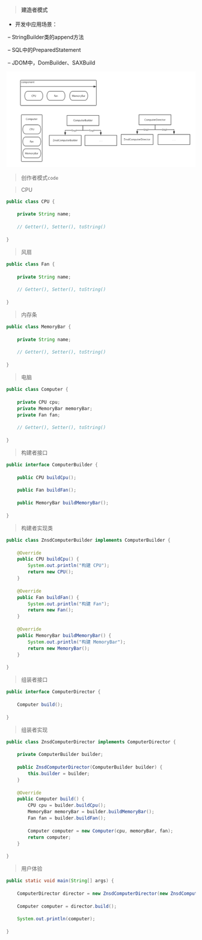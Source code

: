 > #### 建造者模式

* 开发中应用场景：

​	– StringBuilder类的append方法

​	– SQL中的PreparedStatement 

​	– JDOM中，DomBuilder、SAXBuild

![](img/buildDirector.png)

> 创作者模式`code`

> CPU

```java
public class CPU {

	private String name;

	// Getter(), Setter(), toString()

}
```

> 风扇

```java
public class Fan {

	private String name;

	// Getter(), Setter(), toString()

}
```

> 内存条

```java
public class MemoryBar {

	private String name;

	// Getter(), Setter(), toString()

}
```

> 电脑

```java
public class Computer {

	private CPU cpu;
	private MemoryBar memoryBar;
	private Fan fan;

	// Getter(), Setter(), toString()

}
```

> 构建者接口

```java
public interface ComputerBuilder {
	
	public CPU buildCpu();
	
	public Fan buildFan();
	
	public MemoryBar buildMemoryBar();
	
}
```

> 构建者实现类

```java
public class ZnsdComputerBuilder implements ComputerBuilder {

	@Override
	public CPU buildCpu() {
		System.out.println("构建 CPU");
		return new CPU();
	}

	@Override
	public Fan buildFan() {
		System.out.println("构建 Fan");
		return new Fan();
	}

	@Override
	public MemoryBar buildMemoryBar() {
		System.out.println("构建 MemoryBar");
		return new MemoryBar();
	}

}
```

> 组装者接口

```java
public interface ComputerDirector {

	Computer build();

}
```

> 组装者实现

```java
public class ZnsdComputerDirector implements ComputerDirector {
	
	private ComputerBuilder builder;
	
	public ZnsdComputerDirector(ComputerBuilder builder) {
		this.builder = builder;
	}

	@Override
	public Computer build() {
		CPU cpu = builder.buildCpu();
		MemoryBar memoryBar = builder.buildMemoryBar();
		Fan fan = builder.buildFan();
		
		Computer computer = new Computer(cpu, memoryBar, fan);
		return computer;
	}
	
}
```

> 用户体验

```java
public static void main(String[] args) {
		
    ComputerDirector director = new ZnsdComputerDirector(new ZnsdComputerBuilder());

    Computer computer = director.build();

    System.out.println(computer);

}
```

